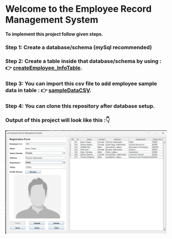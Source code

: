 # Welcome to the Employee Record Management System 

**To implement this project follow given steps.**
### Step 1: Create a database/schema (mySql recommended)
### Step 2: Create a table inside that database/schema by using : 👉 [createEmployee_InfoTable](https://github.com/Bishallk/EmployeeRecordManagementSystem/blob/ea609f2bbb0933ccad94f6415e21b499cb9f9df7/src/main/java/bca/advancejava/database/createTableQuery.txt).
### Step 3: You can import this csv file to add employee sample data in table : 👉 [sampleDataCSV](https://github.com/Bishallk/EmployeeRecordManagementSystem/blob/ea609f2bbb0933ccad94f6415e21b499cb9f9df7/src/main/java/bca/advancejava/database/employeinfosample.csv).
### Step 4: You can clone this repository after database setup.
### Output of this project will look like this :👇  
![ERMS_Output](https://github.com/Bishallk/EmployeeRecordManagementSystem/blob/ea609f2bbb0933ccad94f6415e21b499cb9f9df7/ERMS_output.jpg)
